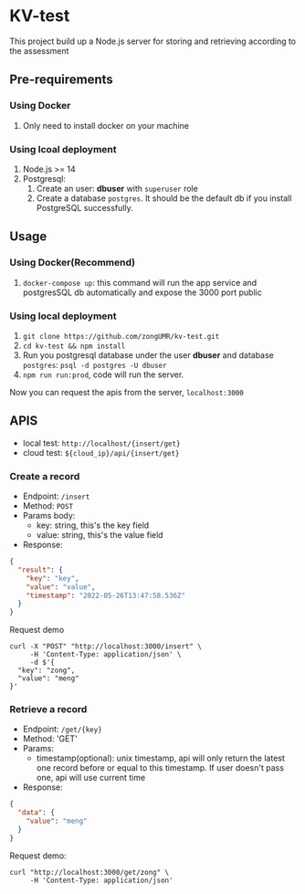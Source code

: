 # KV-test

This project build up a Node.js server for storing and retrieving according to the assessment

## Pre-requirements

### Using Docker

1. Only need to install docker on your machine

### Using lcoal deployment

1. Node.js >= 14
2. Postgresql:
   1. Create an user: **dbuser** with `superuser` role
   2. Create a database `postgres`. It should be the default db if you install PostgreSQL successfully.

## Usage

### Using Docker(Recommend)

1. `docker-compose up`: this command will run the app service and postgresSQL db automatically and expose the 3000 port public

### Using local deployment

1. `git clone https://github.com/zongUMR/kv-test.git`
2. `cd kv-test && npm install`
3. Run you postgresql database under the user **dbuser** and database `postgres`: `psql -d postgres -U dbuser`
4. `npm run run:prod`, code will run the server.

Now you can request the apis from the server, `localhost:3000`

## APIS

- local test: `http://localhost/{insert/get}`
- cloud test: `${cloud_ip}/api/{insert/get}`

### Create a record

- Endpoint: `/insert`
- Method: `POST`
- Params body:
  - key: string, this's the key field
  - value: string, this's the value field
- Response:

```json
{
  "result": {
    "key": "key",
    "value": "value",
    "timestamp": "2022-05-26T13:47:58.536Z"
  }
}
```

Request demo

```curl
curl -X "POST" "http://localhost:3000/insert" \
     -H 'Content-Type: application/json' \
     -d $'{
  "key": "zong",
  "value": "meng"
}'
```

### Retrieve a record

- Endpoint: `/get/{key}`
- Method: 'GET'
- Params:
  - timestamp(optional): unix timestamp, api will only return the latest one record before or equal to this timestamp. If user doesn't pass one, api will use current time
- Response:

```json
{
  "data": {
    "value": "meng"
  }
}
```

Request demo:

```curl
curl "http://localhost:3000/get/zong" \
     -H 'Content-Type: application/json'

```
